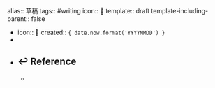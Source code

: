 alias:: 草稿
tags:: #writing 
icon:: 📝
template:: draft
template-including-parent:: false

  - icon:: 📝
    created:: ``{ date.now.format('YYYYMMDD') }``
  -
  - ## ↩ Reference
    -